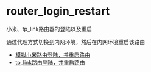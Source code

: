 # router_login_restart
小米、tp_link路由器的登陆以及重启

通过代理方式切换到内网环境，然后在内网环境重启该路由

* [模拟小米路由登陆，并重启路由](https://github.com/wanghuafeng/router_login_restart/blob/master/MI.py)
* [tp_link路由登陆，并重启路由](https://github.com/wanghuafeng/router_login_restart/blob/master/TP_LINK.py)

